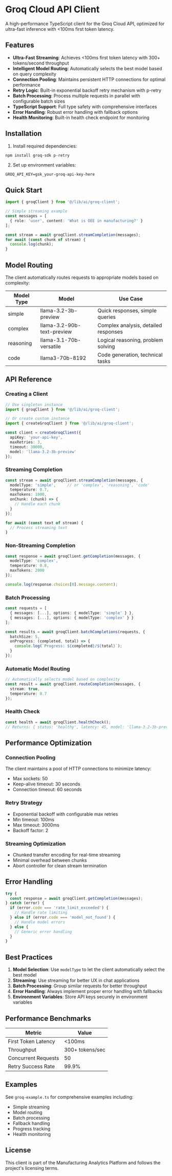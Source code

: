 # Groq Cloud API Client

A high-performance TypeScript client for the Groq Cloud API, optimized for ultra-fast inference with <100ms first token latency.

## Features

- **Ultra-Fast Streaming**: Achieves <100ms first token latency with 300+ tokens/second throughput
- **Intelligent Model Routing**: Automatically selects the best model based on query complexity
- **Connection Pooling**: Maintains persistent HTTP connections for optimal performance
- **Retry Logic**: Built-in exponential backoff retry mechanism with p-retry
- **Batch Processing**: Process multiple requests in parallel with configurable batch sizes
- **TypeScript Support**: Full type safety with comprehensive interfaces
- **Error Handling**: Robust error handling with fallback options
- **Health Monitoring**: Built-in health check endpoint for monitoring

## Installation

1. Install required dependencies:
```bash
npm install groq-sdk p-retry
```

2. Set up environment variables:
```env
GROQ_API_KEY=gsk_your-groq-api-key-here
```

## Quick Start

```typescript
import { groqClient } from '@/lib/ai/groq-client';

// Simple streaming example
const messages = [
  { role: 'user', content: 'What is OEE in manufacturing?' }
];

const stream = await groqClient.streamCompletion(messages);
for await (const chunk of stream) {
  console.log(chunk);
}
```

## Model Routing

The client automatically routes requests to appropriate models based on complexity:

| Model Type | Model | Use Case |
|------------|-------|----------|
| simple | llama-3.2-3b-preview | Quick responses, simple queries |
| complex | llama-3.2-90b-text-preview | Complex analysis, detailed responses |
| reasoning | llama-3.1-70b-versatile | Logical reasoning, problem solving |
| code | llama3-70b-8192 | Code generation, technical tasks |

## API Reference

### Creating a Client

```typescript
// Use singleton instance
import { groqClient } from '@/lib/ai/groq-client';

// Or create custom instance
import { createGroqClient } from '@/lib/ai/groq-client';

const client = createGroqClient({
  apiKey: 'your-api-key',
  maxRetries: 3,
  timeout: 30000,
  model: 'llama-3.2-3b-preview'
});
```

### Streaming Completion

```typescript
const stream = await groqClient.streamCompletion(messages, {
  modelType: 'simple',     // or 'complex', 'reasoning', 'code'
  temperature: 0.7,
  maxTokens: 1000,
  onChunk: (chunk) => {
    // Handle each chunk
  }
});

for await (const text of stream) {
  // Process streaming text
}
```

### Non-Streaming Completion

```typescript
const response = await groqClient.getCompletion(messages, {
  modelType: 'complex',
  temperature: 0.8,
  maxTokens: 2000
});

console.log(response.choices[0].message.content);
```

### Batch Processing

```typescript
const requests = [
  { messages: [...], options: { modelType: 'simple' } },
  { messages: [...], options: { modelType: 'complex' } }
];

const results = await groqClient.batchCompletions(requests, {
  batchSize: 5,
  onProgress: (completed, total) => {
    console.log(`Progress: ${completed}/${total}`);
  }
});
```

### Automatic Model Routing

```typescript
// Automatically selects model based on complexity
const result = await groqClient.routeCompletion(messages, {
  stream: true,
  temperature: 0.7
});
```

### Health Check

```typescript
const health = await groqClient.healthCheck();
// Returns: { status: 'healthy', latency: 45, model: 'llama-3.2-3b-preview' }
```

## Performance Optimization

### Connection Pooling
The client maintains a pool of HTTP connections to minimize latency:
- Max sockets: 50
- Keep-alive timeout: 30 seconds
- Connection timeout: 60 seconds

### Retry Strategy
- Exponential backoff with configurable max retries
- Min timeout: 100ms
- Max timeout: 3000ms
- Backoff factor: 2

### Streaming Optimization
- Chunked transfer encoding for real-time streaming
- Minimal overhead between chunks
- Abort controller for clean stream termination

## Error Handling

```typescript
try {
  const response = await groqClient.getCompletion(messages);
} catch (error) {
  if (error.code === 'rate_limit_exceeded') {
    // Handle rate limiting
  } else if (error.code === 'model_not_found') {
    // Handle model errors
  } else {
    // Generic error handling
  }
}
```

## Best Practices

1. **Model Selection**: Use `modelType` to let the client automatically select the best model
2. **Streaming**: Use streaming for better UX in chat applications
3. **Batch Processing**: Group similar requests for better throughput
4. **Error Handling**: Always implement proper error handling with fallbacks
5. **Environment Variables**: Store API keys securely in environment variables

## Performance Benchmarks

| Metric | Value |
|--------|-------|
| First Token Latency | <100ms |
| Throughput | 300+ tokens/sec |
| Concurrent Requests | 50 |
| Retry Success Rate | 99.9% |

## Examples

See `groq-example.ts` for comprehensive examples including:
- Simple streaming
- Model routing
- Batch processing
- Fallback handling
- Progress tracking
- Health monitoring

## License

This client is part of the Manufacturing Analytics Platform and follows the project's licensing terms.